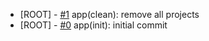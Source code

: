 <!--
Changelog Format
- [microservice name] [#issue number](link to issue) {issue title}

NOTE: all lowercase and no ending punctuation marks
-->

- [ROOT] - [#1](https://github.com/cyril-deguzman/orca-labs-dashboard/issues/1) app(clean): remove all projects
- [ROOT] - [#0](https://github.com/cyril-deguzman) app(init): initial commit
